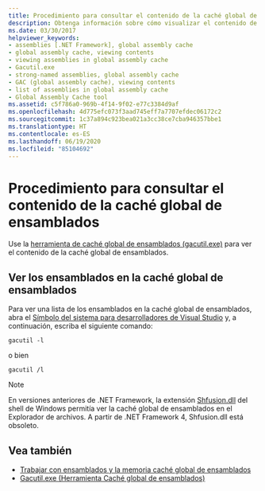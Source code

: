 ```yaml
---
title: Procedimiento para consultar el contenido de la caché global de ensamblados
description: Obtenga información sobre cómo visualizar el contenido de la caché global de ensamblados en .NET mediante el uso de la herramienta de caché global de ensamblados (gacutil.exe).
ms.date: 03/30/2017
helpviewer_keywords:
- assemblies [.NET Framework], global assembly cache
- global assembly cache, viewing contents
- viewing assemblies in global assembly cache
- Gacutil.exe
- strong-named assemblies, global assembly cache
- GAC (global assembly cache), viewing contents
- list of assemblies in global assembly cache
- Global Assembly Cache tool
ms.assetid: c5f786a0-969b-4f14-9f02-e77c3384d9af
ms.openlocfilehash: 4d775efc073f3aad745eff7a7707efdec06172c2
ms.sourcegitcommit: 1c37a894c923bea021a3cc38ce7cba946357bbe1
ms.translationtype: HT
ms.contentlocale: es-ES
ms.lasthandoff: 06/19/2020
ms.locfileid: "85104692"
---
```

# <a name="how-to-view-the-contents-of-the-global-assembly-cache"></a>Procedimiento para consultar el contenido de la caché global de ensamblados

Use la [herramienta de caché global de ensamblados (gacutil.exe)](../tools/gacutil-exe-gac-tool.md) para ver el contenido de la caché global de ensamblados.

## <a name="view-the-assemblies-in-the-gac"></a>Ver los ensamblados en la caché global de ensamblados

Para ver una lista de los ensamblados en la caché global de ensamblados, abra el [Símbolo del sistema para desarrolladores de Visual Studio](../tools/developer-command-prompt-for-vs.md) y, a continuación, escriba el siguiente comando:

```shell
gacutil -l
```

o bien

```shell
gacutil /l
```

> [!NOTE]
> En versiones anteriores de .NET Framework, la extensión [Shfusion.dll](https://docs.microsoft.com/previous-versions/dotnet/netframework-4.0/34149zk3(v=vs.100)) del shell de Windows permitía ver la caché global de ensamblados en el Explorador de archivos. A partir de .NET Framework 4, Shfusion.dll está obsoleto.

## <a name="see-also"></a>Vea también

- [Trabajar con ensamblados y la memoria caché global de ensamblados](working-with-assemblies-and-the-gac.md)
- [Gacutil.exe (Herramienta Caché global de ensamblados)](../tools/gacutil-exe-gac-tool.md)
